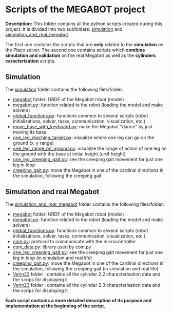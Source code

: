 # Scripts of the MEGABOT project

**Description:** 
This folder contains all the python scripts created during this project. It is divided into two subfolders: [simulation](simulation/) and [simulation_and_real_megabot](simulation_and_real_megabot/).

The first one contains the scripts that are **only** related to the **simulation** on the Placo solver. The second one contains scripts which **combine simulation and validation** on the real Megabot as well as the **cylinders caracterization** scripts.


## Simulation

The [simulation](simulation/) folder contains the following files/folder:
- [megabot](simulation/megabot/) folder: URDF of the Megabot robot (model)
- [megabot.py](simulation/megabot.py): function related to the robot (loading the model and make solvers)
- [global_functions.py](simulation/global_functions.py): functions common to several scripts (robot initializations, solver, tasks, communication, visualization, etc.)
- [move_base_with_keyboard.py](simulation/move_base_with_keyboard.py): make the Megabot "dance" by just moving its base
- [one_leg_reaching_target.py](simulation/one_leg_reaching_target.py): visualize where one leg can go on the ground (x, y range)
- [one_leg_range_on_ground.py](simulation/one_leg_range_on_ground.py): visualize the range of action of one leg on the ground with the base at initial height (urdf height)
- [one_leg_creeping_gait.py](simulation/one_leg_creeping_gait.py): see the creeping gait movement for just one leg in loop
- [creeping_gait.py](simulation/creeping_gait.py): move the Megabot in one of the cardinal directions in the simulation, following the creeping gait

## Simulation and real Megabot

The [simulation_and_real_megabot](simulation_and_real_megabot/) folder contains the following files/folder:
- [megabot](simulation_and_real_megabot/megabot/) folder: URDF of the Megabot robot (model)
- [megabot.py](simulation_and_real_megabot/megabot.py): function related to the robot (loading the model and make solvers)
- [global_functions.py](simulation_and_real_megabot/global_functions.py): functions common to several scripts (robot initializations, solver, tasks, communication, visualization, etc.)
- [com.py](simulation_and_real_megabot/com.py): protocol to communicate with the microcontroller
- [com_data.py](simulation_and_real_megabot/com_data.py): library used by com.py
- [one_leg_creeping_gait.py](simulation_and_real_megabot/one_leg_creeping_gait.py): see the creeping gait movement for just one leg in loop (in simulation and real life)
- [creeping_gait.py](simulation_and_real_megabot/creeping_gait.py): move the Megabot in one of the cardinal directions in the simulation, following the creeping gait (in simulation and real life)
- [Verin22](simulation_and_real_megabot/Verin22/) folder : contains all the cylinder 2.2 characterisation data and the scrips for displaying it
- [Verin23](simulation_and_real_megabot/Verin23/) folder : contains all the cylinder 2.3 characterisation data and the scrips for displaying it


**Each script contains a more detailed description of its purpose and implementation at the beginning of the script.**

